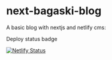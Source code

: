 # next-bagaski-blog
A basic blog with nextjs and netlify cms:

Deploy status badge

[![Netlify Status](https://api.netlify.com/api/v1/badges/ee2b8fa0-a5d9-4cdf-a505-0736ca4fc2d1/deploy-status)](https://app.netlify.com/sites/next-bagaski-blog/deploys)
